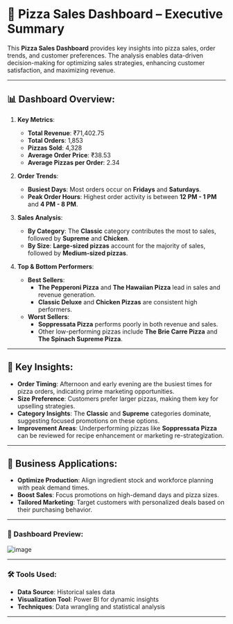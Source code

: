 
# 🍕 Pizza Sales Dashboard – Executive Summary  

This **Pizza Sales Dashboard** provides key insights into pizza sales, order trends, and customer preferences. The analysis enables data-driven decision-making for optimizing sales strategies, enhancing customer satisfaction, and maximizing revenue.

---

## 📊 Dashboard Overview:
1. **Key Metrics**:  
   - **Total Revenue**: ₹71,402.75  
   - **Total Orders**: 1,853  
   - **Pizzas Sold**: 4,328  
   - **Average Order Price**: ₹38.53  
   - **Average Pizzas per Order**: 2.34  

2. **Order Trends**:  
   - **Busiest Days**: Most orders occur on **Fridays** and **Saturdays**.  
   - **Peak Order Hours**: Highest order activity is between **12 PM - 1 PM** and **4 PM - 8 PM**.  

3. **Sales Analysis**:  
   - **By Category**: The **Classic** category contributes the most to sales, followed by **Supreme** and **Chicken**.  
   - **By Size**: **Large-sized pizzas** account for the majority of sales, followed by **Medium-sized pizzas**.  

4. **Top & Bottom Performers**:  
   - **Best Sellers**:  
     - **The Pepperoni Pizza** and **The Hawaiian Pizza** lead in sales and revenue generation.  
     - **Classic Deluxe** and **Chicken Pizzas** are consistent high performers.  
   - **Worst Sellers**:  
     - **Soppressata Pizza** performs poorly in both revenue and sales.  
     - Other low-performing pizzas include **The Brie Carre Pizza** and **The Spinach Supreme Pizza**.  

---

## 📌 Key Insights:
- **Order Timing**: Afternoon and early evening are the busiest times for pizza orders, indicating prime marketing opportunities.  
- **Size Preference**: Customers prefer larger pizzas, making them key for upselling strategies.  
- **Category Insights**: The **Classic** and **Supreme** categories dominate, suggesting focused promotions on these options.  
- **Improvement Areas**: Underperforming pizzas like **Soppressata Pizza** can be reviewed for recipe enhancement or marketing re-strategization.  

---

## 🚀 Business Applications:
- **Optimize Production**: Align ingredient stock and workforce planning with peak demand times.  
- **Boost Sales**: Focus promotions on high-demand days and pizza sizes.  
- **Tailored Marketing**: Target customers with personalized deals based on their purchasing behavior.  

---

### 📸 Dashboard Preview:  

![image](https://github.com/user-attachments/assets/c78bf57c-cd98-48fc-8783-308fa9202872)

---

### 🛠 Tools Used:  
- **Data Source**: Historical sales data  
- **Visualization Tool**: Power BI for dynamic insights  
- **Techniques**: Data wrangling and statistical analysis  

---
